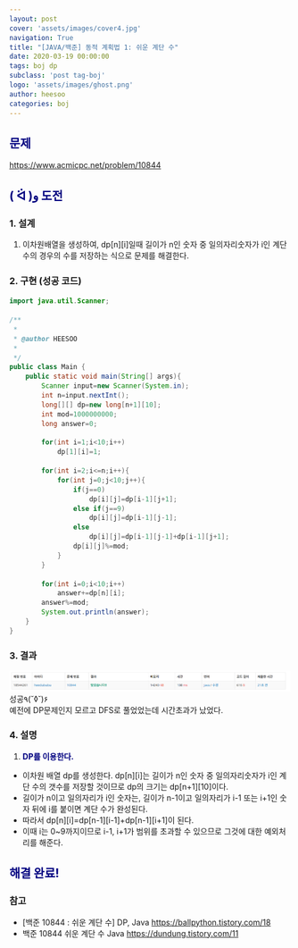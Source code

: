 ```yaml
---
layout: post
cover: 'assets/images/cover4.jpg'
navigation: True
title: "[JAVA/백준] 동적 계획법 1: 쉬운 계단 수"
date: 2020-03-19 00:00:00
tags: boj dp
subclass: 'post tag-boj'
logo: 'assets/images/ghost.png'
author: heesoo
categories: boj
---
```

## <span style="color:navy">문제</span>
<https://www.acmicpc.net/problem/10844>

## <span style="color:navy">( ᐛ )و 도전</span>

### 1. 설계
1. 이차원배열을 생성하여, dp[n][i]일때 길이가 n인 숫자 중 일의자리숫자가 i인 계단 수의 경우의 수를 저장하는 식으로 문제를 해결한다.

### 2. 구현 (성공 코드)
```java
import java.util.Scanner;

/**
 * 
 * @author HEESOO
 *
 */
public class Main {
	public static void main(String[] args){
		Scanner input=new Scanner(System.in);
		int n=input.nextInt();
		long[][] dp=new long[n+1][10];
		int mod=1000000000;
		long answer=0;
		
		for(int i=1;i<10;i++)
			dp[1][i]=1;
		
		for(int i=2;i<=n;i++){
			for(int j=0;j<10;j++){
				if(j==0)
					dp[i][j]=dp[i-1][j+1];
				else if(j==9)
					dp[i][j]=dp[i-1][j-1];
				else
					dp[i][j]=dp[i-1][j-1]+dp[i-1][j+1];
				dp[i][j]%=mod;
			}
		}
		
		for(int i=0;i<10;i++)
			answer+=dp[n][i];
		answer%=mod;
		System.out.println(answer);
	}
}
 ```

### 3. 결과
![실행결과](./assets/images/200319_2.PNG)
성공٩(˘◊˘)۶  
예전에 DP문제인지 모르고 DFS로 풀었었는데 시간초과가 났었다.

### 4. 설명
1. **<span style="color:navy">DP를 이용한다.</span>**
- 이차원 배열 dp를 생성한다. dp[n][i]는 길이가 n인 숫자 중 일의자리숫자가 i인 계단 수의 갯수를 저장할 것이므로 dp의 크기는 dp[n+1][10]이다.
- 길이가 n이고 일의자리가 i인 숫자는, 길이가 n-1이고 일의자리가 i-1 또는 i+1인 숫자 뒤에 i를 붙이면 계단 수가 완성된다.
- 따라서 dp[n][i]=dp[n-1][i-1]+dp[n-1][i+1]이 된다.
- 이때 i는 0~9까지이므로 i-1, i+1가 범위를 초과할 수 있으므로 그것에 대한 예외처리를 해준다.

## <span style="color:navy">해결 완료!</span>

### 참고
- [백준 10844 : 쉬운 계단 수] DP, Java <https://ballpython.tistory.com/18>
- 백준 10844 쉬운 계단 수 Java <https://dundung.tistory.com/11>
